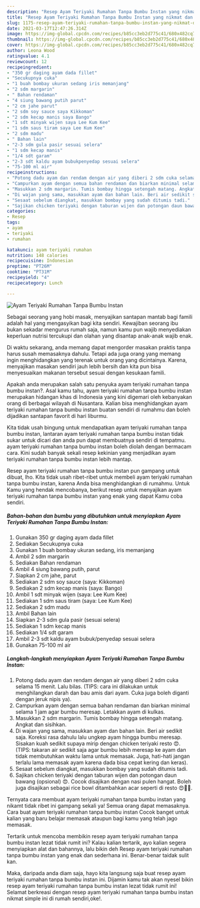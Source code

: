 ```yaml
---
description: "Resep Ayam Teriyaki Rumahan Tanpa Bumbu Instan yang nikmat dan Mudah Dibuat"
title: "Resep Ayam Teriyaki Rumahan Tanpa Bumbu Instan yang nikmat dan Mudah Dibuat"
slug: 1175-resep-ayam-teriyaki-rumahan-tanpa-bumbu-instan-yang-nikmat-dan-mudah-dibuat
date: 2021-03-17T12:47:26.314Z
image: https://img-global.cpcdn.com/recipes/b85cc3eb2d775c41/680x482cq70/ayam-teriyaki-rumahan-tanpa-bumbu-instan-foto-resep-utama.jpg
thumbnail: https://img-global.cpcdn.com/recipes/b85cc3eb2d775c41/680x482cq70/ayam-teriyaki-rumahan-tanpa-bumbu-instan-foto-resep-utama.jpg
cover: https://img-global.cpcdn.com/recipes/b85cc3eb2d775c41/680x482cq70/ayam-teriyaki-rumahan-tanpa-bumbu-instan-foto-resep-utama.jpg
author: Leona Wood
ratingvalue: 4.1
reviewcount: 12
recipeingredient:
- "350 gr daging ayam dada fillet"
- "Secukupnya cuka"
- "1 buah bombay ukuran sedang iris memanjang"
- "2 sdm margarin"
- " Bahan rendaman"
- "4 siung bawang putih parut"
- "2 cm jahe parut"
- "2 sdm soy sauce saya Kikkoman"
- "2 sdm kecap manis saya Bango"
- "1 sdt minyak wijen saya Lee Kum Kee"
- "1 sdm saus tiram saya Lee Kum Kee"
- "2 sdm madu"
- " Bahan lain"
- "2-3 sdm gula pasir sesuai selera"
- "1 sdm kecap manis"
- "1/4 sdt garam"
- "2-3 sdt kaldu ayam bubukpenyedap sesuai selera"
- "75-100 ml air"
recipeinstructions:
- "Potong dadu ayam dan rendam dengan air yang diberi 2 sdm cuka selama 15 menit. Lalu bilas. (TIPS: cara ini dilakukan untuk menghilangkan darah dan bau amis dari ayam. Cuka juga boleh diganti dengan jeruk nipis ya)."
- "Campurkan ayam dengan semua bahan rendaman dan biarkan minimal selama 1 jam agar bumbu meresap. Letakkan ayam di kulkas."
- "Masukkan 2 sdm margarin. Tumis bombay hingga setengah matang. Angkat dan sisihkan."
- "Di wajan yang sama, masukkan ayam dan bahan lain. Beri air sedikit saja. Koreksi rasa dahulu lalu ungkep ayam hingga bumbu meresap. Sisakan kuah sedikit supaya mirip dengan chicken teriyaki resto 😍. (TIPS: takaran air sedikit saja agar bumbu lebih meresap ke ayam dan tidak membutuhkan waktu lama untuk memasak. Juga, hati-hati jangan terlalu lama memasak ayam karena dada bisa cepat kering dan keras)."
- "Sesaat sebelum diangkat, masukkan bombay yang sudah ditumis tadi."
- "Sajikan chicken teriyaki dengan taburan wijen dan potongan daun bawang (opsional) 😍. Cocok disajikan dengan nasi pulen hangat. Boleh juga disajikan sebagai rice bowl ditambahkan acar seperti di resto 😍👍🏻."
categories:
- Resep
tags:
- ayam
- teriyaki
- rumahan

katakunci: ayam teriyaki rumahan 
nutrition: 148 calories
recipecuisine: Indonesian
preptime: "PT26M"
cooktime: "PT31M"
recipeyield: "4"
recipecategory: Lunch

---
```



![Ayam Teriyaki Rumahan Tanpa Bumbu Instan](https://img-global.cpcdn.com/recipes/b85cc3eb2d775c41/680x482cq70/ayam-teriyaki-rumahan-tanpa-bumbu-instan-foto-resep-utama.jpg)

Sebagai seorang yang hobi masak, menyajikan santapan mantab bagi famili adalah hal yang mengasyikan bagi kita sendiri. Kewajiban seorang ibu bukan sekadar mengurus rumah saja, namun kamu pun wajib menyediakan keperluan nutrisi tercukupi dan olahan yang disantap anak-anak wajib enak.

Di waktu  sekarang, anda memang dapat mengorder masakan praktis tanpa harus susah memasaknya dahulu. Tetapi ada juga orang yang memang ingin menghidangkan yang terenak untuk orang yang dicintainya. Karena, menyajikan masakan sendiri jauh lebih bersih dan kita pun bisa menyesuaikan makanan tersebut sesuai dengan kesukaan famili. 



Apakah anda merupakan salah satu penyuka ayam teriyaki rumahan tanpa bumbu instan?. Asal kamu tahu, ayam teriyaki rumahan tanpa bumbu instan merupakan hidangan khas di Indonesia yang kini digemari oleh kebanyakan orang di berbagai wilayah di Nusantara. Kalian bisa menghidangkan ayam teriyaki rumahan tanpa bumbu instan buatan sendiri di rumahmu dan boleh dijadikan santapan favorit di hari liburmu.

Kita tidak usah bingung untuk mendapatkan ayam teriyaki rumahan tanpa bumbu instan, lantaran ayam teriyaki rumahan tanpa bumbu instan tidak sukar untuk dicari dan anda pun dapat membuatnya sendiri di tempatmu. ayam teriyaki rumahan tanpa bumbu instan boleh diolah dengan bermacam cara. Kini sudah banyak sekali resep kekinian yang menjadikan ayam teriyaki rumahan tanpa bumbu instan lebih mantap.

Resep ayam teriyaki rumahan tanpa bumbu instan pun gampang untuk dibuat, lho. Kita tidak usah ribet-ribet untuk membeli ayam teriyaki rumahan tanpa bumbu instan, karena Anda bisa menghidangkan di rumahmu. Untuk Kamu yang hendak mencobanya, berikut resep untuk menyajikan ayam teriyaki rumahan tanpa bumbu instan yang enak yang dapat Kamu coba sendiri.

<!--inarticleads1-->

##### Bahan-bahan dan bumbu yang dibutuhkan untuk menyiapkan Ayam Teriyaki Rumahan Tanpa Bumbu Instan:

1. Gunakan 350 gr daging ayam dada fillet
1. Sediakan Secukupnya cuka
1. Gunakan 1 buah bombay ukuran sedang, iris memanjang
1. Ambil 2 sdm margarin
1. Sediakan  Bahan rendaman
1. Ambil 4 siung bawang putih, parut
1. Siapkan 2 cm jahe, parut
1. Sediakan 2 sdm soy sauce (saya: Kikkoman)
1. Sediakan 2 sdm kecap manis (saya: Bango)
1. Ambil 1 sdt minyak wijen (saya: Lee Kum Kee)
1. Sediakan 1 sdm saus tiram (saya: Lee Kum Kee)
1. Sediakan 2 sdm madu
1. Ambil  Bahan lain
1. Siapkan 2-3 sdm gula pasir (sesuai selera)
1. Sediakan 1 sdm kecap manis
1. Sediakan 1/4 sdt garam
1. Ambil 2-3 sdt kaldu ayam bubuk/penyedap sesuai selera
1. Gunakan 75-100 ml air




<!--inarticleads2-->

##### Langkah-langkah menyiapkan Ayam Teriyaki Rumahan Tanpa Bumbu Instan:

1. Potong dadu ayam dan rendam dengan air yang diberi 2 sdm cuka selama 15 menit. Lalu bilas. (TIPS: cara ini dilakukan untuk menghilangkan darah dan bau amis dari ayam. Cuka juga boleh diganti dengan jeruk nipis ya).
1. Campurkan ayam dengan semua bahan rendaman dan biarkan minimal selama 1 jam agar bumbu meresap. Letakkan ayam di kulkas.
1. Masukkan 2 sdm margarin. Tumis bombay hingga setengah matang. Angkat dan sisihkan.
1. Di wajan yang sama, masukkan ayam dan bahan lain. Beri air sedikit saja. Koreksi rasa dahulu lalu ungkep ayam hingga bumbu meresap. Sisakan kuah sedikit supaya mirip dengan chicken teriyaki resto 😍. (TIPS: takaran air sedikit saja agar bumbu lebih meresap ke ayam dan tidak membutuhkan waktu lama untuk memasak. Juga, hati-hati jangan terlalu lama memasak ayam karena dada bisa cepat kering dan keras).
1. Sesaat sebelum diangkat, masukkan bombay yang sudah ditumis tadi.
1. Sajikan chicken teriyaki dengan taburan wijen dan potongan daun bawang (opsional) 😍. Cocok disajikan dengan nasi pulen hangat. Boleh juga disajikan sebagai rice bowl ditambahkan acar seperti di resto 😍👍🏻.




Ternyata cara membuat ayam teriyaki rumahan tanpa bumbu instan yang nikamt tidak ribet ini gampang sekali ya! Semua orang dapat memasaknya. Cara buat ayam teriyaki rumahan tanpa bumbu instan Cocok banget untuk kalian yang baru belajar memasak ataupun bagi kamu yang telah jago memasak.

Tertarik untuk mencoba membikin resep ayam teriyaki rumahan tanpa bumbu instan lezat tidak rumit ini? Kalau kalian tertarik, ayo kalian segera menyiapkan alat dan bahannya, lalu bikin deh Resep ayam teriyaki rumahan tanpa bumbu instan yang enak dan sederhana ini. Benar-benar taidak sulit kan. 

Maka, daripada anda diam saja, hayo kita langsung saja buat resep ayam teriyaki rumahan tanpa bumbu instan ini. Dijamin kamu tak akan nyesel bikin resep ayam teriyaki rumahan tanpa bumbu instan lezat tidak rumit ini! Selamat berkreasi dengan resep ayam teriyaki rumahan tanpa bumbu instan nikmat simple ini di rumah sendiri,oke!.

